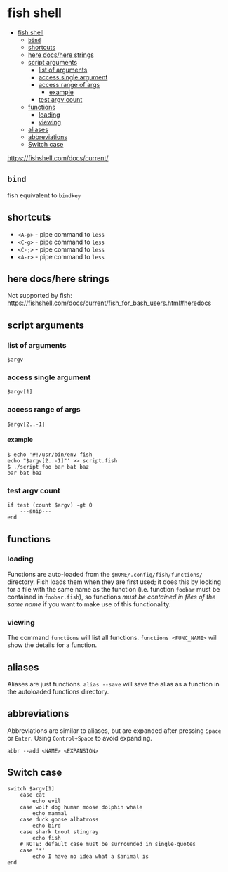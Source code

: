 # fish shell

- [fish shell](#fish-shell)
  - [`bind`](#bind)
  - [shortcuts](#shortcuts)
  - [here docs/here strings](#here-docshere-strings)
  - [script arguments](#script-arguments)
    - [list of arguments](#list-of-arguments)
    - [access single argument](#access-single-argument)
    - [access range of args](#access-range-of-args)
      - [example](#example)
    - [test argv count](#test-argv-count)
  - [functions](#functions)
    - [loading](#loading)
    - [viewing](#viewing)
  - [aliases](#aliases)
  - [abbreviations](#abbreviations)
  - [Switch case](#switch-case)

<https://fishshell.com/docs/current/>

## `bind`

fish equivalent to `bindkey`

## shortcuts

- `<A-p>` - pipe command to `less`
- `<C-g>` - pipe command to `less`
- `<C-;>` - pipe command to `less`
- `<A-r>` - pipe command to `less`

## here docs/here strings

Not supported by fish: <https://fishshell.com/docs/current/fish_for_bash_users.html#heredocs>

## script arguments

### list of arguments

`$argv`

### access single argument

`$argv[1]`

### access range of args

`$argv[2..-1]`

#### example

```fish
$ echo '#!/usr/bin/env fish
echo "$argv[2..-1]"' >> script.fish
$ ./script foo bar bat baz
bar bat baz
```

### test argv count

```fish
if test (count $argv) -gt 0
    ---snip---
end
```

## functions

### loading

Functions are auto-loaded from the `$HOME/.config/fish/functions/` directory. Fish loads them when they are first used;
it does this by looking for a file with the same name as the function (i.e. function `foobar` must be contained in
`foobar.fish`), so functions _must be contained in files of the same name_ if you want to make use of this functionality.

### viewing

The command `functions` will list all functions. `functions <FUNC_NAME>` will show the details for a function.

## aliases

Aliases are just functions. `alias --save` will save the alias as a function in the autoloaded functions directory.

## abbreviations

Abbreviations are similar to aliases, but are expanded after pressing `Space` or `Enter`. Using `Control+Space` to avoid
expanding.

```fish
abbr --add <NAME> <EXPANSION>
```

## Switch case

```fish
switch $argv[1]
    case cat
        echo evil
    case wolf dog human moose dolphin whale
        echo mammal
    case duck goose albatross
        echo bird
    case shark trout stingray
        echo fish
    # NOTE: default case must be surrounded in single-quotes
    case '*'
        echo I have no idea what a $animal is
end
```
